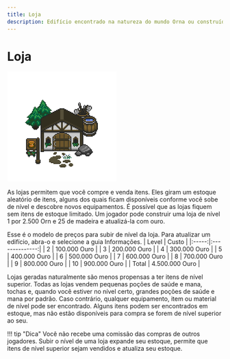 ```yaml
---
title: Loja
description: Edifício encontrado na natureza do mundo Orna ou construído na sua cidade de origem.
---
```


# Loja
![Loja](https://raw.githubusercontent.com/Orna-Brasil/Assets/main/Edificios/Shop.webp)

As lojas permitem que você compre e venda itens. Eles giram um estoque aleatório de itens, alguns dos quais ficam disponíveis conforme você sobe de nível e descobre novos equipamentos. É possível que as lojas fiquem sem itens de estoque limitado. Um jogador pode construir uma loja de nível 1 por 2.500 Orn e 25 de madeira e atualizá-la com ouro.

Esse é o modelo de preços para subir de nível da loja. Para atualizar um edifício, abra-o e selecione a guia Informações.
| Level | Custo |
|:-----:|:--------------:|
| 2     | 100.000 Ouro   |
| 3     | 200.000 Ouro   |
| 4     | 300.000 Ouro   |
| 5     | 400.000 Ouro   |
| 6     | 500.000 Ouro   |
| 7     | 600.000 Ouro   |
| 8     | 700.000 Ouro   |
| 9     | 800.000 Ouro   |
| 10    | 900.000 Ouro   |
| Total | 4.500.000 Ouro |

Lojas geradas naturalmente são menos propensas a ter itens de nível superior. Todas as lojas vendem pequenas poções de saúde e mana, tochas e, quando você estiver no nível certo, grandes poções de saúde e mana por padrão. Caso contrário, qualquer equipamento, item ou material de nível pode ser encontrado. Alguns itens podem ser encontrados em estoque, mas não estão disponíveis para compra se forem de nível superior ao seu.

!!! tip "Dica"
  Você não recebe uma comissão das compras de outros jogadores. Subir o nível de uma loja expande seu estoque, permite que itens de nível superior sejam vendidos e atualiza seu estoque.
